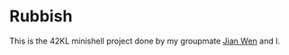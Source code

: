 # Rubbish

This is the 42KL minishell project done by my groupmate [Jian Wen](https://github.com/FungusSpore) and I.

